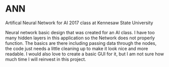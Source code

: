 # ANN
Artifical Neural Network for AI 2017 class at Kennesaw State University

Neural network basic design that was created for an AI class. I have too many hidden layers in this application so the Network does not properly function. The basics are there including passing data through the nodes, the code just needs a little cleaning up to make it look nice and more readable. I would also love to create a basic GUI for it, but I am not sure how much time I will reinvest in this project.
